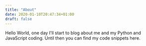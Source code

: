```yaml
---
title: "About"
date: 2020-01-10T20:47:34+01:00
draft: false
---
```


Hello World,
one day I'll start to blog about me and my Python and JavaScript coding. Until then you can find my code snippets here.